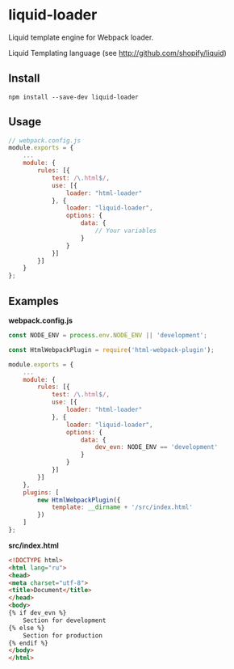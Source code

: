 # liquid-loader

Liquid template engine for Webpack loader.

Liquid Templating language (see http://github.com/shopify/liquid)

## Install

```
npm install --save-dev liquid-loader
```

## Usage

```js
// webpack.config.js 
module.exports = {
    ...
    module: {
        rules: [{
            test: /\.html$/,
            use: [{
                loader: "html-loader"
            }, {
                loader: "liquid-loader",
                options: {
                    data: {
                        // Your variables
                    }
                }
            }]
        }]
    }
};
```



## Examples

**webpack.config.js**
```js 
const NODE_ENV = process.env.NODE_ENV || 'development';

const HtmlWebpackPlugin = require('html-webpack-plugin');

module.exports = {
    ...
    module: {
        rules: [{
            test: /\.html$/,
            use: [{
                loader: "html-loader"
            }, {
                loader: "liquid-loader",
                options: {
                    data: {
                        dev_evn: NODE_ENV == 'development'
                    }
                }
            }]
        }]
    },
    plugins: [
        new HtmlWebpackPlugin({
            template: __dirname + '/src/index.html'
        })
    ]
};
```

**src/index.html**
```html
<!DOCTYPE html>
<html lang="ru">
<head>
<meta charset="utf-8">
<title>Document</title>
</head>
<body>
{% if dev_evn %}
    Section for development
{% else %}
    Section for production
{% endif %}
</body>
</html>
```